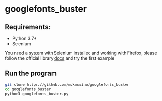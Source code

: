 # googlefonts_buster
## Requirements:
- Python 3.7+
- Selenium

You need a system with Selenium installed and working with Firefox, please follow the official library [docs](https://www.selenium.dev/selenium/docs/api/py/index.html) and try the first example

## Run the program
```bash
git clone https://github.com/mokassino/googlefonts_buster 
cd googlefonts_buster
python3 googlefonts_buster.py
```

